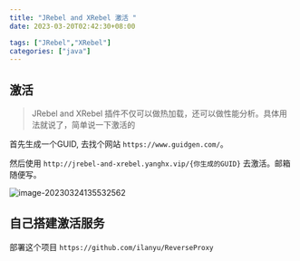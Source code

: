 ```yaml
---
title: "JRebel and XRebel 激活 "
date: 2023-03-20T02:42:30+08:00

tags: ["JRebel","XRebel"]
categories: ["java"]
---
```




## 激活

>  JRebel and XRebel 插件不仅可以做热加载，还可以做性能分析。具体用法就说了，简单说一下激活的





首先生成一个GUID, 去找个网站 `https://www.guidgen.com/`。

然后使用 `http://jrebel-and-xrebel.yanghx.vip/{你生成的GUID}` 去激活。邮箱随便写。

![image-20230324135532562](https://blog-1257196793.cos.ap-beijing.myqcloud.com/image-20230324135532562.png)



## 自己搭建激活服务

部署这个项目 `https://github.com/ilanyu/ReverseProxy`

